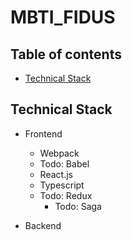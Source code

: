 # MBTI_FIDUS

## Table of contents

- [Technical Stack](#Technical-Stack)

## Technical Stack

- Frontend
  - Webpack
  - Todo: Babel
  - React.js
  - Typescript
  - Todo: Redux
    - Todo: Saga

- Backend